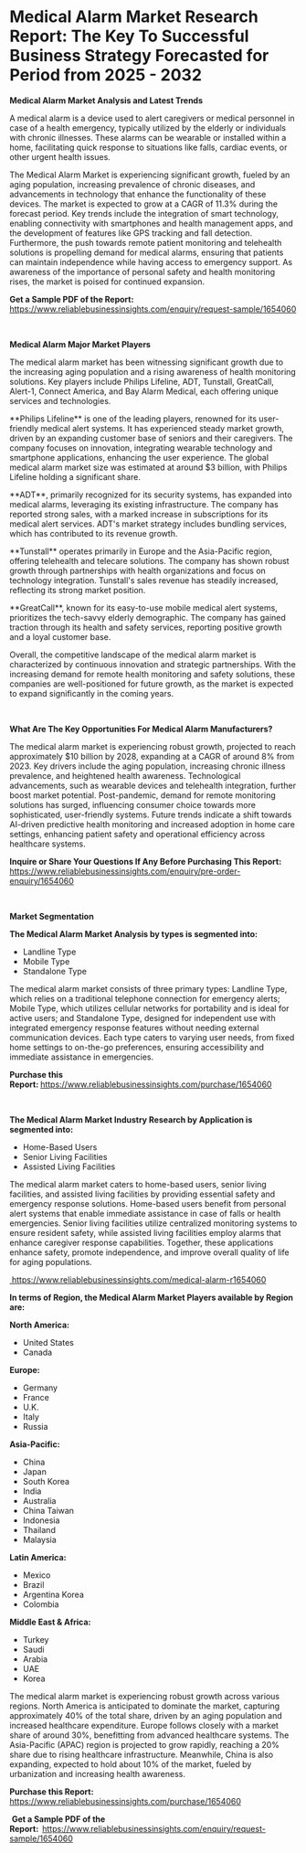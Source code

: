 <p><h1>Medical Alarm Market Research Report: The Key To Successful Business Strategy Forecasted for Period from 2025 - 2032</h1></p><p><strong>Medical Alarm Market Analysis and Latest Trends</strong></p>
<p><p>A medical alarm is a device used to alert caregivers or medical personnel in case of a health emergency, typically utilized by the elderly or individuals with chronic illnesses. These alarms can be wearable or installed within a home, facilitating quick response to situations like falls, cardiac events, or other urgent health issues. </p><p>The Medical Alarm Market is experiencing significant growth, fueled by an aging population, increasing prevalence of chronic diseases, and advancements in technology that enhance the functionality of these devices. The market is expected to grow at a CAGR of 11.3% during the forecast period. Key trends include the integration of smart technology, enabling connectivity with smartphones and health management apps, and the development of features like GPS tracking and fall detection. Furthermore, the push towards remote patient monitoring and telehealth solutions is propelling demand for medical alarms, ensuring that patients can maintain independence while having access to emergency support. As awareness of the importance of personal safety and health monitoring rises, the market is poised for continued expansion.</p></p>
<p><strong>Get a Sample PDF of the Report:&nbsp;</strong> <a href="https://www.reliablebusinessinsights.com/enquiry/request-sample/1654060?utm_campaign=62&utm_medium=2&utm_source=Github&utm_content=ia&utm_term=18042025&utm_id=medical-alarm">https://www.reliablebusinessinsights.com/enquiry/request-sample/1654060</a></p>
<p>&nbsp;</p>
<p><strong>Medical Alarm Major Market Players</strong></p>
<p><p>The medical alarm market has been witnessing significant growth due to the increasing aging population and a rising awareness of health monitoring solutions. Key players include Philips Lifeline, ADT, Tunstall, GreatCall, Alert-1, Connect America, and Bay Alarm Medical, each offering unique services and technologies.</p><p>**Philips Lifeline** is one of the leading players, renowned for its user-friendly medical alert systems. It has experienced steady market growth, driven by an expanding customer base of seniors and their caregivers. The company focuses on innovation, integrating wearable technology and smartphone applications, enhancing the user experience. The global medical alarm market size was estimated at around $3 billion, with Philips Lifeline holding a significant share.</p><p>**ADT**, primarily recognized for its security systems, has expanded into medical alarms, leveraging its existing infrastructure. The company has reported strong sales, with a marked increase in subscriptions for its medical alert services. ADT's market strategy includes bundling services, which has contributed to its revenue growth.</p><p>**Tunstall** operates primarily in Europe and the Asia-Pacific region, offering telehealth and telecare solutions. The company has shown robust growth through partnerships with health organizations and focus on technology integration. Tunstall's sales revenue has steadily increased, reflecting its strong market position.</p><p>**GreatCall**, known for its easy-to-use mobile medical alert systems, prioritizes the tech-savvy elderly demographic. The company has gained traction through its health and safety services, reporting positive growth and a loyal customer base.</p><p>Overall, the competitive landscape of the medical alarm market is characterized by continuous innovation and strategic partnerships. With the increasing demand for remote health monitoring and safety solutions, these companies are well-positioned for future growth, as the market is expected to expand significantly in the coming years.</p></p>
<p>&nbsp;</p>
<p><strong>What Are The Key Opportunities For Medical Alarm Manufacturers?</strong></p>
<p><p>The medical alarm market is experiencing robust growth, projected to reach approximately $10 billion by 2028, expanding at a CAGR of around 8% from 2023. Key drivers include the aging population, increasing chronic illness prevalence, and heightened health awareness. Technological advancements, such as wearable devices and telehealth integration, further boost market potential. Post-pandemic, demand for remote monitoring solutions has surged, influencing consumer choice towards more sophisticated, user-friendly systems. Future trends indicate a shift towards AI-driven predictive health monitoring and increased adoption in home care settings, enhancing patient safety and operational efficiency across healthcare systems.</p></p>
<p><strong>Inquire or Share Your Questions If Any Before Purchasing This Report:</strong> <a href="https://www.reliablebusinessinsights.com/enquiry/pre-order-enquiry/1654060?utm_campaign=62&utm_medium=2&utm_source=Github&utm_content=ia&utm_term=18042025&utm_id=medical-alarm">https://www.reliablebusinessinsights.com/enquiry/pre-order-enquiry/1654060</a></p>
<p>&nbsp;</p>
<p><strong>Market Segmentation</strong></p>
<p><strong>The Medical Alarm Market Analysis by types is segmented into:</strong></p>
<p><ul><li>Landline Type</li><li>Mobile Type</li><li>Standalone Type</li></ul></p>
<p><p>The medical alarm market consists of three primary types: Landline Type, which relies on a traditional telephone connection for emergency alerts; Mobile Type, which utilizes cellular networks for portability and is ideal for active users; and Standalone Type, designed for independent use with integrated emergency response features without needing external communication devices. Each type caters to varying user needs, from fixed home settings to on-the-go preferences, ensuring accessibility and immediate assistance in emergencies.</p></p>
<p><strong>Purchase this Report:&nbsp;</strong><a href="https://www.reliablebusinessinsights.com/purchase/1654060?utm_campaign=62&utm_medium=2&utm_source=Github&utm_content=ia&utm_term=18042025&utm_id=medical-alarm">https://www.reliablebusinessinsights.com/purchase/1654060</a></p>
<p>&nbsp;</p>
<p><strong>The Medical Alarm Market Industry Research by Application is segmented into:</strong></p>
<p><ul><li>Home-Based Users</li><li>Senior Living Facilities</li><li>Assisted Living Facilities</li></ul></p>
<p><p>The medical alarm market caters to home-based users, senior living facilities, and assisted living facilities by providing essential safety and emergency response solutions. Home-based users benefit from personal alert systems that enable immediate assistance in case of falls or health emergencies. Senior living facilities utilize centralized monitoring systems to ensure resident safety, while assisted living facilities employ alarms that enhance caregiver response capabilities. Together, these applications enhance safety, promote independence, and improve overall quality of life for aging populations.</p></p>
<p><a href="https://www.reliablebusinessinsights.com/medical-alarm-r1654060?utm_campaign=62&utm_medium=2&utm_source=Github&utm_content=ia&utm_term=18042025&utm_id=medical-alarm">&nbsp;https://www.reliablebusinessinsights.com/medical-alarm-r1654060</a></p>
<p><strong>In terms of Region, the Medical Alarm Market Players available by Region are:</strong></p>
<p>
    <p> <strong> North America: </strong>
        <ul>
            <li>United States</li>
            <li>Canada</li>
        </ul>
        </p> 
    <p> <strong> Europe: </strong>
        <ul>
            <li>Germany</li>
            <li>France</li>
            <li>U.K.</li>
            <li>Italy</li>
            <li>Russia</li>
        </ul>
        </p> 
    <p> <strong> Asia-Pacific: </strong>
        <ul>
            <li>China</li>
            <li>Japan</li>
            <li>South Korea</li>
            <li>India</li>
            <li>Australia</li>
            <li>China Taiwan</li>
            <li>Indonesia</li>
            <li>Thailand</li>
            <li>Malaysia</li>
        </ul>
        </p> 
    <p> <strong> Latin America: </strong>
        <ul>
            <li>Mexico</li>
            <li>Brazil</li>
            <li>Argentina Korea</li>
            <li>Colombia</li>
        </ul>
        </p> 
    <p> <strong> Middle East & Africa: </strong>
        <ul>
            <li>Turkey</li>
            <li>Saudi</li>
            <li>Arabia</li>
            <li>UAE</li>
            <li>Korea</li>
        </ul>
    </p>
    </p>
<p><p>The medical alarm market is experiencing robust growth across various regions. North America is anticipated to dominate the market, capturing approximately 40% of the total share, driven by an aging population and increased healthcare expenditure. Europe follows closely with a market share of around 30%, benefitting from advanced healthcare systems. The Asia-Pacific (APAC) region is projected to grow rapidly, reaching a 20% share due to rising healthcare infrastructure. Meanwhile, China is also expanding, expected to hold about 10% of the market, fueled by urbanization and increasing health awareness.</p></p>
<p><strong>Purchase this Report: </strong><a href="https://www.reliablebusinessinsights.com/purchase/1654060?utm_campaign=62&utm_medium=2&utm_source=Github&utm_content=ia&utm_term=18042025&utm_id=medical-alarm">https://www.reliablebusinessinsights.com/purchase/1654060</a></p>
<p>&nbsp;<strong>Get a Sample PDF of the Report:&nbsp;&nbsp;</strong><a href="https://www.reliablebusinessinsights.com/enquiry/request-sample/1654060?utm_campaign=62&utm_medium=2&utm_source=Github&utm_content=ia&utm_term=18042025&utm_id=medical-alarm">https://www.reliablebusinessinsights.com/enquiry/request-sample/1654060</a></p>
<p><strong></strong></p>
<p><p></p><p></p><p></p></p>